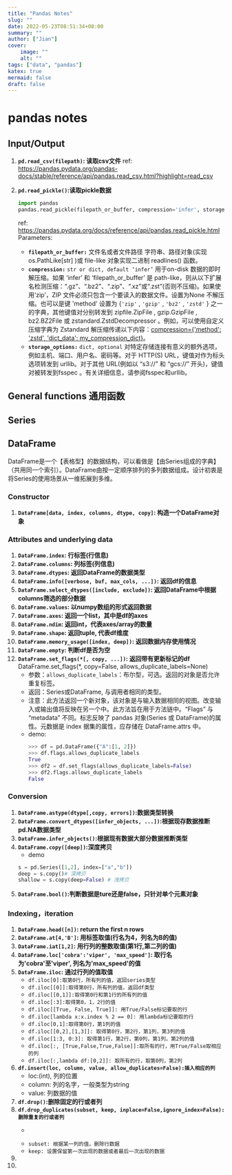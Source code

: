 ```yaml
---
title: "Pandas Notes"
slug: ""
date: 2022-05-23T08:51:34+08:00
summary: ""
author: ["Jian"]
cover:
    image: ""
    alt: ""
tags: ["data", "pandas"]
katex: true
mermaid: false
draft: false
---
```

# pandas notes
## Input/Output

1. **```pd.read_csv(filepath)```: 读取csv文件**
    ref: https://pandas.pydata.org/pandas-docs/stable/reference/api/pandas.read_csv.html?highlight=read_csv
2. **```pd.read_pickle()```:读取pickle数据**  
    
    ```python
    import pandas
    pandas.read_pickle(filepath_or_buffer, compression='infer', storage_options=None)
    ```
    ref: https://pandas.pydata.org/docs/reference/api/pandas.read_pickle.html
    Parameters:
    - **```filepath_or_buffer:```** 文件名或者文件路径
    字符串、路径对象(实现 os.PathLike[str] )或 file-like 对象实现二进制 readlines() 函数。
    - **```compression:```** ```str or dict, default ‘infer’```
    用于on-disk 数据的即时解压缩。如果 ‘infer’ 和 ‘filepath_or_buffer’ 是 path-like，则从以下扩展名检测压缩：“.gz”、“.bz2”、“.zip”、“.xz”或“.zst”(否则不压缩)。如果使用‘zip’，ZIP 文件必须只包含一个要读入的数据文件。设置为None 不解压缩。也可以是键 'method' 设置为 {```'zip'``` , ```'gzip'``` , ```'bz2'``` , ```'zstd'``` } 之一的字典，其他键值对分别转发到 zipfile.ZipFile , gzip.GzipFile , bz2.BZ2File 或 zstandard.ZstdDecompressor 。例如，可以使用自定义压缩字典为 Zstandard 解压缩传递以下内容：<u>compression={'method': 'zstd', 'dict_data': my_compression_dict}</u>。
    - **```storage_options:```** ```dict, optional```
    对特定存储连接有意义的额外选项，例如主机、端口、用户名、密码等。对于 HTTP(S) URL，键值对作为标头选项转发到 urllib。对于其他 URL(例如以 “s3://” 和 “gcs://” 开头)，键值对被转发到fsspec 。有关详细信息，请参阅fsspec和urllib。


## General functions 通用函数

## Series

## DataFrame
DataFrame是一个【表格型】的数据结构，可以看做是【由Series组成的字典】（共用同一个索引）。DataFrame由按一定顺序排列的多列数据组成。设计初衷是将Series的使用场景从一维拓展到多维。
### Constructor
1. **```DataFrame[data, index, columns, dtype, copy]```: 构造一个DataFrame对象**
### Attributes and underlying data
1. **```DataFrame.index```: 行标签(行信息)**
2. **```DataFrame.columns```: 列标签(列信息)**
3. **```DataFrame.dtypes```: 返回DataFrame的数据类型**
4. **```DataFrame.info([verbose, buf, max_cols, ...])```: 返回df的信息**
5. **```DataFrame.select_dtypes([include, exclude])```: 返回DataFrame中根据columns筛选的部分数据**
6. **```DataFrame.values```: 以numpy数组的形式返回数据**
7. **```DataFrame.axes```: 返回一个list，其中是df的axes**
8. **```DataFrame.ndim```: 返回int，代表axes/array的数量**
9. **```DataFrame.shape```: 返回tuple, 代表df维度**
10. **```DataFrame.memory_usage([index, deep])```: 返回数据内存使用情况**
11. **```DataFrame.empty```: 判断df是否为空**
12. **```DataFrame.set_flags(*[, copy, ...])```: 返回带有更新标记的df**
    DataFrame.set_flags(*, copy=False, allows_duplicate_labels=None)
    - 参数：```allows_duplicate_labels```：布尔型，可选。返回的对象是否允许重复标签。
    - 返回：Series或DataFrame, 与调用者相同的类型。
    - 注意：此方法返回一个新对象，该对象是与输入数据相同的视图。改变输入或输出值将反映在另一个中。此方法旨在用于方法链中。“Flags” 与 “metadata” 不同。标志反映了 pandas 对象(Series 或 DataFrame)的属性。元数据是 index 据集的属性，应存储在 DataFrame.attrs 中。
    - demo:
        ```python
        >>> df = pd.DataFrame({"A":[1, 2]})
        >>> df.flags.allows_duplicate_labels
        True
        >>> df2 = df.set_flags(allows_duplicate_labels=False)
        >>> df2.flags.allows_duplicate_labels
        False
        ```
        
### Conversion
1. **```DataFrame.astype(dtype[,copy, errors])```:数据类型转换**
2. **```DataFrame.convert_dtypes([infer_objects, ...])```:根据现存数据推断pd.NA数据类型**
3. **```DataFrame.infer_objects()```:根据现有数据大部分数据推断类型**
4. **```DataFrame.copy([deep])```:深度拷贝**
   - demo
    ```python
    s = pd.Series([1,2], index=["a","b"])
    deep = s.copy()# 深拷贝
    shallow = s.copy(deep=False) # 浅拷贝
    ```
5. **```DataFrame.bool()```:判断数据是ture还是false，只针对单个元素对象**
   
### Indexing，iteration

1. **```DataFrame.head([n])```: return the first n rows**
2. **```DataFrame.at[4,'B']```: 用标签取值(行名为4，列名为B的值)**
3. **```DataFrame.iat[1,2]```: 用行列的整数取值(第1行,第二列的值)**
4. **```DataFrame.loc['cobra':'viper', 'max_speed']```: 取行名为'cobra'至'viper', 列名为'max_speed'的值**
5. **```DataFrame.iloc```: 通过行列的值取值**
   - ```df.iloc[0]:取第0行，所有列的值，返回series类型```
   - ```df.iloc[[0]]:取得第0行，所有列的值，返回df类型```
   - ```df.iloc[[0,1]]:取得第0行和第1行的所有列的值```
   - ```df.iloc[:3]:取得第0，1，2行的值```
   - ```df.iloc[[True, False, True]]: 用True/False标记要取的行```
   - ```df.iloc[lambda x:x.index % 2 == 0]: 用lambda标记要取的行```
   - ```df.iloc[0,1]:取得第0行，第1列的值```
   - ```df.iloc[[0,2],[1,3]]: 取得第0行，第2行，第1列，第3列的值```
   - ```df.iloc[1:3, 0:3]: 取得第1行，第2行，第0列，第1列，第2列的值```
   - ```df.iloc[:, [True,False,True,False]]:取所有的行，用True/False取相应的列```
   - ```df.iloc[:,lambda df:[0,2]]: 取所有的行，取第0列，第2列```
6. **```df.insert(loc, column, value, allow_duplicates=False):插入相应的列```**
   - loc:(int), 列的位置
   - column: 列的名字，一般类型为string
   - value: 列数据的值
7. **```df.drop()```:删除固定的行或者列**
8. **```df.drop_duplicates(subset, keep, inplace=False,ignore_index=False):删除重复的行或者列```**
   - ```如果default: 删除完全相同的行
   - ```subset: 根据某一列的值，删除行数据```
   - ```keep: 设置保留第一次出现的数据或者最后一次出现的数据```
9.  
10. 
##  